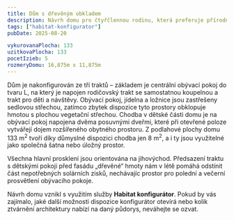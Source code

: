 ```yaml
---
title: Dům s dřevěným obkladem
description: Návrh domu pro čtyřčlennou rodinu, která preferuje přírodní materiály. Architektura vychází z možností Habitat konfigurátoru – dům je složen z tradiční hmoty se sedlovou střechou a moderního křídla s plochou vegetační střechou. Tyto hmoty jsou odlišeny ztvárněním fasády – velkoplošný dřevěný obklad nebo bílá omítka s jemnou liniovou strukturou. Terasa je krytá bioklimatickou pergolou, která zároveň chrání dům před letním přehříváním.
tags: ["habitat-konfigurator"]
pubDate: 2025-08-20

vykurovanaPlocha: 133
uzitkovaPlocha: 133
pocetIzieb: 5
rozmeryDomu: 16,875m x 11,875m
---
```



Dům je nakonfigurován ze tří traktů – základem je centrální obývací pokoj do tvaru L, na který je napojen rodičovský trakt se samostatnou koupelnou a trakt pro děti a návštěvy. Obývací pokoj, jídelna a ložnice jsou zastřešeny sedlovou střechou, zatímco zbytek dispozice tyto prostory obklopuje hmotou s plochou vegetační střechou. Chodba v dětské části domu je na obývací pokoj napojena dvěma posuvnými dveřmi, které při otevřené poloze vytvářejí dojem rozšířeného obytného prostoru. Z podlahové plochy domu 133 m<sup>2</sup> tvoří díky důmyslné dispozici chodba jen 8 m<sup>2</sup>, a i ty jsou využitelné jako společná šatna nebo úložný prostor.

Všechna hlavní prosklení jsou orientována na jihovýchod. Předsazení traktu s dětskými pokoji před fasádu „dřevěné“ hmoty nám v létě pomáhá odstínit část nepotřebných solárních zisků, nechávajíc prostor pro polední a večerní prosvětlení obývacího pokoje.

Návrh domu vznikl s využitím služby <strong>Habitat konfigurátor</strong>. Pokud by vás zajímalo, jaké další možnosti dispozice konfigurátor otevírá nebo kolik ztvárnění architektury nabízí na daný půdorys, neváhejte se ozvat.